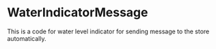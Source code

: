 # WaterIndicatorMessage

This is a code for water level indicator for sending message to the store automatically.
